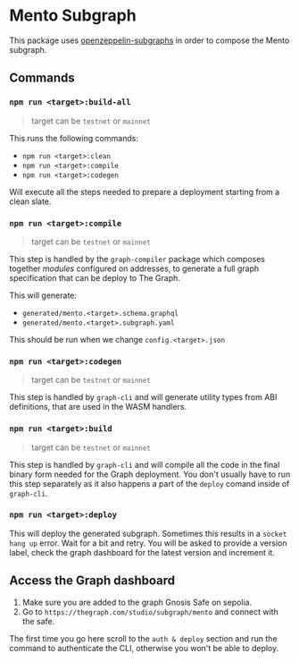 # Mento Subgraph

This package uses [openzeppelin-subgraphs](https://github.com/mento-protocol/openzeppelin-subgraphs) in order to compose the Mento subgraph.

## Commands

### `npm run <target>:build-all`

> target can be `testnet` or `mainnet`

This runs the following commands:

- `npm run <target>:clean`
- `npm run <target>:compile`
- `npm run <target>:codegen`

Will execute all the steps needed to prepare a deployment starting from a clean slate.

### `npm run <target>:compile`

> target can be `testnet` or `mainnet`

This step is handled by the `graph-compiler` package which composes together _modules_ configured on addresses, to generate a full graph specification that can be deploy to The Graph.

This will generate:

- `generated/mento.<target>.schema.graphql`
- `generated/mento.<target>.subgraph.yaml`

This should be run when we change `config.<target>.json`

### `npm run <target>:codegen`

> target can be `testnet` or `mainnet`

This step is handled by `graph-cli` and will generate utility types from ABI definitions, that are used in the WASM handlers.

### `npm run <target>:build`

> target can be `testnet` or `mainnet`

This step is handled by `graph-cli` and will compile all the code in the final binary form needed for the Graph deployment.
You don't usually have to run this step separately as it also happens a part of the `deploy` comand inside of `graph-cli`.

### `npm run <target>:deploy`

This will deploy the generated subgraph.
Sometimes this results in a `socket hang up` error. Wait for a bit and retry.
You will be asked to provide a version label, check the graph dashboard for the latest version and increment it.

## Access the Graph dashboard

1. Make sure you are added to the graph Gnosis Safe on sepolia.
2. Go to `https://thegraph.com/studio/subgraph/mento` and connect with the safe.

The first time you go here scroll to the `auth & deploy` section and run the command to authenticate the CLI, otherwise you won't be able to deploy.
